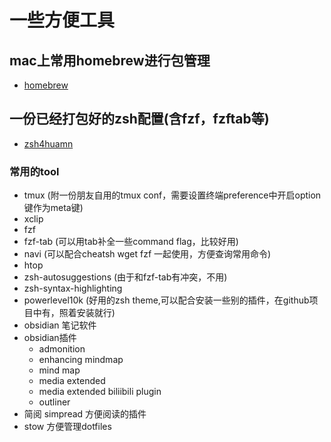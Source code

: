 # 一些方便工具

## mac上常用homebrew进行包管理
- [homebrew](https://brew.sh/)

## 一份已经打包好的zsh配置(含fzf，fzftab等)
- [zsh4huamn](https://github.com/romkatv/zsh4humans)

### 常用的tool 
- tmux (附一份朋友自用的tmux conf，需要设置终端preference中开启option键作为meta键)
- xclip
- fzf
- fzf-tab (可以用tab补全一些command flag，比较好用)
- navi (可以配合cheatsh wget fzf 一起使用，方便查询常用命令)
- htop
- zsh-autosuggestions (由于和fzf-tab有冲突，不用)
- zsh-syntax-highlighting
- powerlevel10k (好用的zsh theme,可以配合安装一些别的插件，在github项目中有，照着安装就行)
- obsidian 笔记软件
- obsidian插件
	- admonition
	- enhancing mindmap
	- mind map
	- media extended
	- media extended biliibili plugin
	- outliner
- 简阅 simpread 方便阅读的插件
- stow 方便管理dotfiles